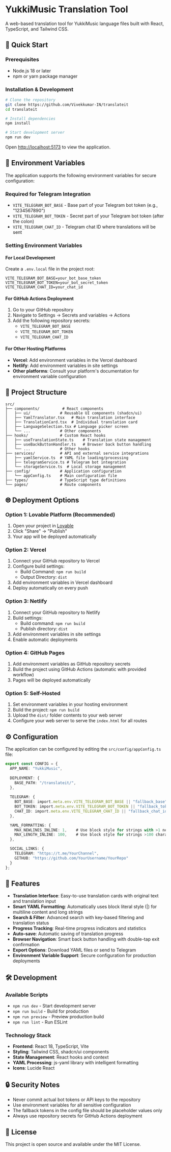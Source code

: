 
# YukkiMusic Translation Tool

A web-based translation tool for YukkiMusic language files built with React, TypeScript, and Tailwind CSS.

## 🚀 Quick Start

### Prerequisites
- Node.js 18 or later
- npm or yarn package manager

### Installation & Development

```bash
# Clone the repository
git clone https://github.com/Vivekkumar-IN/translateit
cd translateit

# Install dependencies
npm install

# Start development server
npm run dev
```

Open [http://localhost:5173](http://localhost:5173) to view the application.

## 🔧 Environment Variables

The application supports the following environment variables for secure configuration:

### Required for Telegram Integration
- `VITE_TELEGRAM_BOT_BASE` - Base part of your Telegram bot token (e.g., "1234567890")
- `VITE_TELEGRAM_BOT_TOKEN` - Secret part of your Telegram bot token (after the colon)
- `VITE_TELEGRAM_CHAT_ID` - Telegram chat ID where translations will be sent

### Setting Environment Variables

#### For Local Development
Create a `.env.local` file in the project root:
```env
VITE_TELEGRAM_BOT_BASE=your_bot_base_token
VITE_TELEGRAM_BOT_TOKEN=your_bot_secret_token
VITE_TELEGRAM_CHAT_ID=your_chat_id
```

#### For GitHub Actions Deployment
1. Go to your GitHub repository
2. Navigate to Settings → Secrets and variables → Actions
3. Add the following repository secrets:
   - `VITE_TELEGRAM_BOT_BASE`
   - `VITE_TELEGRAM_BOT_TOKEN`
   - `VITE_TELEGRAM_CHAT_ID`

#### For Other Hosting Platforms
- **Vercel**: Add environment variables in the Vercel dashboard
- **Netlify**: Add environment variables in site settings
- **Other platforms**: Consult your platform's documentation for environment variable configuration

## 📁 Project Structure

```
src/
├── components/          # React components
│   ├── ui/             # Reusable UI components (shadcn/ui)
│   ├── YamlTranslator.tsx   # Main translation interface
│   ├── TranslationCard.tsx  # Individual translation card
│   ├── LanguageSelection.tsx # Language picker screen
│   └── ...             # Other components
├── hooks/              # Custom React hooks
│   ├── useTranslationState.ts    # Translation state management
│   ├── useBackButtonHandler.ts   # Browser back button handling
│   └── ...             # Other hooks
├── services/           # API and external service integrations
│   ├── yamlService.ts  # YAML file loading/processing
│   ├── telegramService.ts # Telegram bot integration
│   └── storageService.ts  # Local storage management
├── config/             # Application configuration
│   └── appConfig.ts    # Main configuration file
├── types/              # TypeScript type definitions
└── pages/              # Route components
```

## 🌐 Deployment Options

### Option 1: Lovable Platform (Recommended)
1. Open your project in [Lovable](https://lovable.dev)
2. Click "Share" → "Publish"
3. Your app will be deployed automatically

### Option 2: Vercel
1. Connect your GitHub repository to Vercel
2. Configure build settings:
   - Build Command: `npm run build`
   - Output Directory: `dist`
3. Add environment variables in Vercel dashboard
4. Deploy automatically on every push

### Option 3: Netlify
1. Connect your GitHub repository to Netlify
2. Build settings:
   - Build command: `npm run build`
   - Publish directory: `dist`
3. Add environment variables in site settings
4. Enable automatic deployments

### Option 4: GitHub Pages
1. Add environment variables as GitHub repository secrets
2. Build the project using GitHub Actions (automatic with provided workflow)
3. Pages will be deployed automatically

### Option 5: Self-Hosted
1. Set environment variables in your hosting environment
2. Build the project: `npm run build`
3. Upload the `dist/` folder contents to your web server
4. Configure your web server to serve the `index.html` for all routes

## ⚙️ Configuration

The application can be configured by editing the `src/config/appConfig.ts` file:

```typescript
export const CONFIG = {
  APP_NAME: "YukkiMusic",
  
  DEPLOYMENT: {
    BASE_PATH: "/translateit/",
  },
  
  TELEGRAM: {
    BOT_BASE: import.meta.env.VITE_TELEGRAM_BOT_BASE || "fallback_base",
    BOT_TOKEN: import.meta.env.VITE_TELEGRAM_BOT_TOKEN || "fallback_token",
    CHAT_ID: import.meta.env.VITE_TELEGRAM_CHAT_ID || "fallback_chat_id",
  },

  YAML_FORMATTING: {
    MAX_NEWLINES_INLINE: 1,    # Use block style for strings with >1 newlines
    MAX_LENGTH_INLINE: 100,    # Use block style for strings >100 characters
  },

  SOCIAL_LINKS: {
    TELEGRAM: "https://t.me/YourChannel",
    GITHUB: "https://github.com/YourUsername/YourRepo"
  }
};
```

## 📱 Features

- **Translation Interface**: Easy-to-use translation cards with original text and translation input
- **Smart YAML Formatting**: Automatically uses block literal style (|) for multiline content and long strings
- **Search & Filter**: Advanced search with key-based filtering and translation status
- **Progress Tracking**: Real-time progress indicators and statistics
- **Auto-save**: Automatic saving of translation progress
- **Browser Navigation**: Smart back button handling with double-tap exit confirmation
- **Export Options**: Download YAML files or send to Telegram
- **Environment Variable Support**: Secure configuration for production deployments

## 🛠️ Development

### Available Scripts
- `npm run dev` - Start development server
- `npm run build` - Build for production
- `npm run preview` - Preview production build
- `npm run lint` - Run ESLint

### Technology Stack
- **Frontend**: React 18, TypeScript, Vite
- **Styling**: Tailwind CSS, shadcn/ui components
- **State Management**: React hooks and context
- **YAML Processing**: js-yaml library with intelligent formatting
- **Icons**: Lucide React

## 🔒 Security Notes

- Never commit actual bot tokens or API keys to the repository
- Use environment variables for all sensitive configuration
- The fallback tokens in the config file should be placeholder values only
- Always use repository secrets for GitHub Actions deployment

## 📄 License

This project is open source and available under the MIT License.
